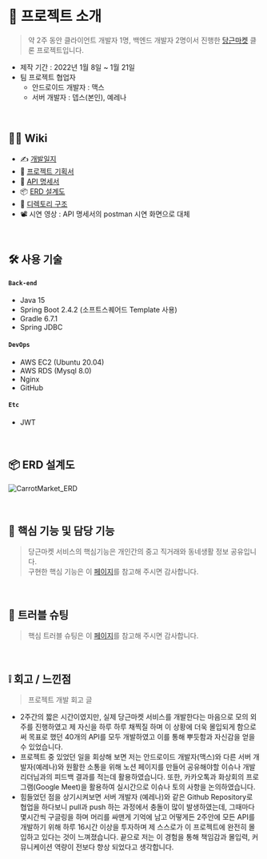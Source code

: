 # 📝 프로젝트 소개
>약 2주 동안 클라이언트 개발자 1명, 백엔드 개발자 2명이서 진행한 [당근마켓](https://www.daangn.com/) 클론 프로젝트입니다.  
- 제작 기간 : 2022년 1월 8일 ~ 1월 21일  
- 팀 프로젝트 협업자  
    - 안드로이드 개발자 : 맥스
    - 서버 개발자 : 뎁스(본인), 예레나

</br>

## 💁‍♂️ Wiki
- ✍ [개발일지](https://github.com/gusdn7142/CarrotMarket_Clone_Server/blob/main/DepthREADME.md)
- 📄 [프로젝트 기획서](https://docs.google.com/document/d/1_Vou9ztPNuIda4ut12qDLIkIAlxaGnKM0SUuyv5ibpc/edit)
- 📰 [API 명세서](https://docs.google.com/spreadsheets/d/1B9NBjDoiH_AhRWvvDPoLE7wYosEl6iXz3fKVGy87UuY/edit#gid=1272810478)
- 📦 [ERD 설계도](https://user-images.githubusercontent.com/62496215/157592220-fffa6e71-23be-4de9-b9c3-a1428a2784a5.png)    
- 📁 [디렉토리 구조](https://github.com/gusdn7142/CarrotMarket_Clone_Server/wiki/%F0%9F%93%81-Directory-Structure)
- 📽 시연 영상 : API 명세서의 postman 시연 화면으로 대체


</br>

## 🛠 사용 기술
#### `Back-end`
  - Java 15
  - Spring Boot 2.4.2 (소프트스퀘어드 Template 사용)
  - Gradle 6.7.1
  - Spring JDBC 
#### `DevOps`  
  - AWS EC2 (Ubuntu 20.04)  
  - AWS RDS (Mysql 8.0)
  - Nginx
  - GitHub
#### `Etc`  
  - JWT

</br>

## 📦 ERD 설계도
![CarrotMarket_ERD](https://user-images.githubusercontent.com/62496215/157592220-fffa6e71-23be-4de9-b9c3-a1428a2784a5.png)

</br>

## 🔎 핵심 기능 및 담당 기능
>당근마켓 서비스의 핵심기능은 개인간의 중고 직거래와 동네생활 정보 공유입니다.  
>구현한 핵심 기능은 이 [페이지](https://fir-lancer-6bb.notion.site/Rest-API-a824767bf4e84fa3bfbf8935df239344#297901da3a894b358b466b336e9a93ed)를 참고해 주시면 감사합니다.



</br>

## 🌟 트러블 슈팅
>핵심 트러블 슈팅은 이 [페이지](https://fir-lancer-6bb.notion.site/Rest-API-a824767bf4e84fa3bfbf8935df239344#7ad983622099476492e99313d9ec5299)를 참고해 주시면 감사합니다.


</br>

## ❕ 회고 / 느낀점
>프로젝트 개발 회고 글
- 2주간의 짧은 시간이였지만, 실제 당근마켓 서비스를 개발한다는 마음으로 모의 외주를 진행하였고 제 자신을 하루 하루 채찍질 하며 이 상황에 더욱 몰입되게 함으로써 목표로 했던 40개의 API를 모두 개발하였고 이를 통해 뿌듯함과 자신감을 얻을 수 있었습니다.  
- 프로젝트 중 있었던 일을 회상해 보면 저는 안드로이드 개발자(맥스)와 다른 서버 개발자(예레나)와 원활한 소통을 위해 노션 페이지를 만들어 공유해야할 이슈나 개발 리더님과의 피드백 결과를 적는데 활용하였습니다. 또한, 카카오톡과 화상회의 프로그램(Google Meet)을 활용하여 실시간으로 이슈나 토의 사항을 논의하였습니다.  
- 힘들었던 점을 상기시켜보면 서버 개발자 (예레나)와 같은 Github Repository로 협업을 하다보니 pull과 push 하는 과정에서 충돌이 많이 발생하였는데, 그때마다 몇시간씩 구글링을 하며 머리를 싸맨게 기억에 남고 어떻게든 2주안에 모든 API를 개발하기 위해 하루 16시간 이상을 투자하며 제 스스로가 이 프로젝트에 완전히 몰입하고 있다는 것이 느껴졌습니다. 끝으로 저는 이 경험을 통해 책임감과 몰입력, 커뮤니케이션 역량이 전보다 향상 되었다고 생각합니다. 
